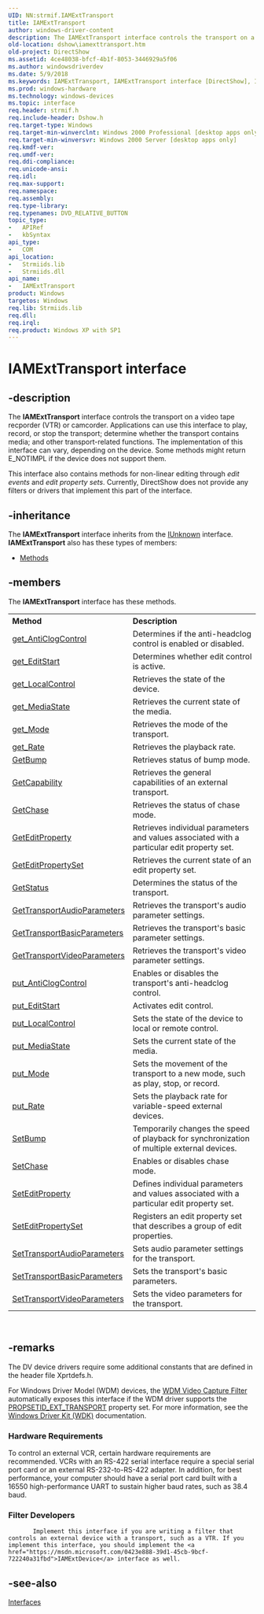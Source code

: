```yaml
---
UID: NN:strmif.IAMExtTransport
title: IAMExtTransport
author: windows-driver-content
description: The IAMExtTransport interface controls the transport on a video tape recporder (VTR) or camcorder.
old-location: dshow\iamexttransport.htm
old-project: DirectShow
ms.assetid: 4ce48038-bfcf-4b1f-8053-3446929a5f06
ms.author: windowsdriverdev
ms.date: 5/9/2018
ms.keywords: IAMExtTransport, IAMExtTransport interface [DirectShow], IAMExtTransport interface [DirectShow],described, IAMExtTransportInterface, dshow.iamexttransport, strmif/IAMExtTransport
ms.prod: windows-hardware
ms.technology: windows-devices
ms.topic: interface
req.header: strmif.h
req.include-header: Dshow.h
req.target-type: Windows
req.target-min-winverclnt: Windows 2000 Professional [desktop apps only]
req.target-min-winversvr: Windows 2000 Server [desktop apps only]
req.kmdf-ver: 
req.umdf-ver: 
req.ddi-compliance: 
req.unicode-ansi: 
req.idl: 
req.max-support: 
req.namespace: 
req.assembly: 
req.type-library: 
req.typenames: DVD_RELATIVE_BUTTON
topic_type:
-	APIRef
-	kbSyntax
api_type:
-	COM
api_location:
-	Strmiids.lib
-	Strmiids.dll
api_name:
-	IAMExtTransport
product: Windows
targetos: Windows
req.lib: Strmiids.lib
req.dll: 
req.irql: 
req.product: Windows XP with SP1
---
```


# IAMExtTransport interface


## -description



The <b>IAMExtTransport</b> interface controls the transport on a video tape recporder (VTR) or camcorder. Applications can use this interface to play, record, or stop the transport; determine whether the transport contains media; and other transport-related functions. The implementation of this interface can vary, depending on the device. Some methods might return E_NOTIMPL if the device does not support them.

This interface also contains methods for non-linear editing through <i>edit events</i> and <i>edit property sets</i>. Currently, DirectShow does not provide any filters or drivers that implement this part of the interface.




## -inheritance

The <b xmlns:loc="http://microsoft.com/wdcml/l10n">IAMExtTransport</b> interface inherits from the <a href="https://msdn.microsoft.com/33f1d79a-33fc-4ce5-a372-e08bda378332">IUnknown</a> interface. <b>IAMExtTransport</b> also has these types of members:
<ul>
<li><a href="https://docs.microsoft.com/">Methods</a></li>
</ul>

## -members

The <b>IAMExtTransport</b> interface has these methods.
<table class="members" id="memberListMethods">
<tr>
<th align="left" width="37%">Method</th>
<th align="left" width="63%">Description</th>
</tr>
<tr data="declared;">
<td align="left" width="37%">
<a href="https://msdn.microsoft.com/e0175b44-d1e6-4f3a-8aa7-893b41d0c487">get_AntiClogControl</a>
</td>
<td align="left" width="63%">
Determines if the anti-headclog control is enabled or disabled.

</td>
</tr>
<tr data="declared;">
<td align="left" width="37%">
<a href="https://msdn.microsoft.com/83eb6f22-646c-400a-8adb-5545914656c9">get_EditStart</a>
</td>
<td align="left" width="63%">
Determines whether edit control is active.

</td>
</tr>
<tr data="declared;">
<td align="left" width="37%">
<a href="https://msdn.microsoft.com/793078a2-bddd-469b-9043-f07830499353">get_LocalControl</a>
</td>
<td align="left" width="63%">
Retrieves the state of the device.

</td>
</tr>
<tr data="declared;">
<td align="left" width="37%">
<a href="https://msdn.microsoft.com/806356c7-796e-459f-8d5f-82c6b744bf07">get_MediaState</a>
</td>
<td align="left" width="63%">
Retrieves the current state of the media.

</td>
</tr>
<tr data="declared;">
<td align="left" width="37%">
<a href="https://msdn.microsoft.com/ee08cca0-a2ea-4a7c-8714-f22d5cd62fe8">get_Mode</a>
</td>
<td align="left" width="63%">
Retrieves the mode of the transport.

</td>
</tr>
<tr data="declared;">
<td align="left" width="37%">
<a href="https://msdn.microsoft.com/35a2fb2b-0963-4bdb-86a4-b5950b48a834">get_Rate</a>
</td>
<td align="left" width="63%">
Retrieves the playback rate.

</td>
</tr>
<tr data="declared;">
<td align="left" width="37%">
<a href="https://msdn.microsoft.com/340b7c9a-cfd9-4915-b0fc-0d12d7663578">GetBump</a>
</td>
<td align="left" width="63%">
Retrieves status of bump mode.

</td>
</tr>
<tr data="declared;">
<td align="left" width="37%">
<a href="https://msdn.microsoft.com/f5544fd9-2899-4995-9401-a53f59d6400b">GetCapability</a>
</td>
<td align="left" width="63%">
Retrieves the general capabilities of an external transport.

</td>
</tr>
<tr data="declared;">
<td align="left" width="37%">
<a href="https://msdn.microsoft.com/9ef12fa0-2ec9-45e5-9c22-20f810dac73b">GetChase</a>
</td>
<td align="left" width="63%">
Retrieves the status of chase mode.

</td>
</tr>
<tr data="declared;">
<td align="left" width="37%">
<a href="https://msdn.microsoft.com/c36b1fb1-f0a7-49df-8a6c-fb90ab268b23">GetEditProperty</a>
</td>
<td align="left" width="63%">
Retrieves individual parameters and values associated with a particular edit property set.

</td>
</tr>
<tr data="declared;">
<td align="left" width="37%">
<a href="https://msdn.microsoft.com/1afb45da-947c-454d-8be9-46ac58802b9e">GetEditPropertySet</a>
</td>
<td align="left" width="63%">
Retrieves the current state of an edit property set.

</td>
</tr>
<tr data="declared;">
<td align="left" width="37%">
<a href="https://msdn.microsoft.com/library/windows/hardware/hh406321">GetStatus</a>
</td>
<td align="left" width="63%">
Determines the status of the transport.

</td>
</tr>
<tr data="declared;">
<td align="left" width="37%">
<a href="https://msdn.microsoft.com/90650920-f151-4e19-9133-4f1eb5eecbc2">GetTransportAudioParameters</a>
</td>
<td align="left" width="63%">
Retrieves the transport's audio parameter settings.

</td>
</tr>
<tr data="declared;">
<td align="left" width="37%">
<a href="https://msdn.microsoft.com/7f670efe-4433-496d-b789-925c02b69f58">GetTransportBasicParameters</a>
</td>
<td align="left" width="63%">
Retrieves the transport's basic parameter settings.

</td>
</tr>
<tr data="declared;">
<td align="left" width="37%">
<a href="https://msdn.microsoft.com/7a77ecf6-49e4-4d91-a06e-80313b4b8957">GetTransportVideoParameters</a>
</td>
<td align="left" width="63%">
Retrieves the transport's video parameter settings.

</td>
</tr>
<tr data="declared;">
<td align="left" width="37%">
<a href="https://msdn.microsoft.com/02d1e400-9959-4c68-ad8e-bc1700205179">put_AntiClogControl</a>
</td>
<td align="left" width="63%">
Enables or disables the transport's anti-headclog control.

</td>
</tr>
<tr data="declared;">
<td align="left" width="37%">
<a href="https://msdn.microsoft.com/1fd9c788-2ccb-47e5-bed8-fece9cfdf2a6">put_EditStart</a>
</td>
<td align="left" width="63%">
Activates edit control.

</td>
</tr>
<tr data="declared;">
<td align="left" width="37%">
<a href="https://msdn.microsoft.com/1ac75eb7-4b4c-402b-8e4e-f94488eccec1">put_LocalControl</a>
</td>
<td align="left" width="63%">
Sets the state of the device to local or remote control.

</td>
</tr>
<tr data="declared;">
<td align="left" width="37%">
<a href="https://msdn.microsoft.com/e5a4638e-3246-44dd-a7f8-52d0da12fc9c">put_MediaState</a>
</td>
<td align="left" width="63%">
Sets the current state of the media.

</td>
</tr>
<tr data="declared;">
<td align="left" width="37%">
<a href="https://msdn.microsoft.com/cf941c07-6f42-4c63-9bdf-923f7a5b0b02">put_Mode</a>
</td>
<td align="left" width="63%">
Sets the movement of the transport to a new mode, such as play, stop, or record.

</td>
</tr>
<tr data="declared;">
<td align="left" width="37%">
<a href="https://msdn.microsoft.com/165966f1-f826-4ce2-b520-4a420898eee4">put_Rate</a>
</td>
<td align="left" width="63%">
Sets the playback rate for variable-speed external devices.

</td>
</tr>
<tr data="declared;">
<td align="left" width="37%">
<a href="https://msdn.microsoft.com/c2f2b59f-2522-4f13-8861-fb4e2d9d406c">SetBump</a>
</td>
<td align="left" width="63%">
Temporarily changes the speed of playback for synchronization of multiple external devices.

</td>
</tr>
<tr data="declared;">
<td align="left" width="37%">
<a href="https://msdn.microsoft.com/f8c94e74-e243-4fa9-85e6-8c027b514e4f">SetChase</a>
</td>
<td align="left" width="63%">
Enables or disables chase mode.

</td>
</tr>
<tr data="declared;">
<td align="left" width="37%">
<a href="https://msdn.microsoft.com/85ac14c7-7b47-4462-98ba-68a73f4c7497">SetEditProperty</a>
</td>
<td align="left" width="63%">
Defines individual parameters and values associated with a particular edit property set.

</td>
</tr>
<tr data="declared;">
<td align="left" width="37%">
<a href="https://msdn.microsoft.com/40695c7c-7381-44c0-b41f-7c838c9c83b5">SetEditPropertySet</a>
</td>
<td align="left" width="63%">
Registers an edit property set that describes a group of edit properties.

</td>
</tr>
<tr data="declared;">
<td align="left" width="37%">
<a href="https://msdn.microsoft.com/e013dd73-7276-48b3-bf5f-ffb4b3d49419">SetTransportAudioParameters</a>
</td>
<td align="left" width="63%">
Sets audio parameter settings for the transport.

</td>
</tr>
<tr data="declared;">
<td align="left" width="37%">
<a href="https://msdn.microsoft.com/798fa8d0-3834-4168-86a6-069cae3c3e8e">SetTransportBasicParameters</a>
</td>
<td align="left" width="63%">
Sets the transport's basic parameters.

</td>
</tr>
<tr data="declared;">
<td align="left" width="37%">
<a href="https://msdn.microsoft.com/8a63f921-0abb-417b-89c0-9dfb30ebbe57">SetTransportVideoParameters</a>
</td>
<td align="left" width="63%">
Sets the video parameters for the transport.

</td>
</tr>
</table> 


## -remarks



The DV device drivers require some additional constants that are defined in the header file Xprtdefs.h.

For Windows Driver Model (WDM) devices, the <a href="https://msdn.microsoft.com/97432b99-e89b-4d69-963d-a959f887e580">WDM Video Capture Filter</a> automatically exposes this interface if the WDM driver supports the <a href="https://msdn.microsoft.com/library/windows/hardware/ff567797">PROPSETID_EXT_TRANSPORT</a> property set. For more information, see the <a href="http://go.microsoft.com/fwlink/p/?linkid=181442">Windows Driver Kit (WDK)</a> documentation.

<h3><a id="Hardware_Requirements"></a><a id="hardware_requirements"></a><a id="HARDWARE_REQUIREMENTS"></a>Hardware Requirements</h3>
To control an external VCR, certain hardware requirements are recommended. VCRs with an RS-422 serial interface require a special serial port card or an external RS-232-to-RS-422 adapter. In addition, for best performance, your computer should have a serial port card built with a 16550 high-performance UART to sustain higher baud rates, such as 38.4 baud.

<h3><a id="Filter_Developers"></a><a id="filter_developers"></a><a id="FILTER_DEVELOPERS"></a>Filter Developers</h3>

           Implement this interface if you are writing a filter that controls an external device with a transport, such as a VTR. If you implement this interface, you should implement the <a href="https://msdn.microsoft.com/0423e888-39d1-45cb-9bcf-722240a31fbd">IAMExtDevice</a> interface as well.




## -see-also




<a href="https://msdn.microsoft.com/library/windows/hardware/dn965732">Interfaces</a>
 

 

